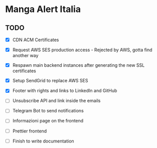 # Manga Alert Italia


## TODO

- [x] CDN ACM Certificates
- [x] Request AWS SES production access - Rejected by AWS, gotta find another way
- [x] Respawn main backend instances after generating the new SSL certificates
- [x] Setup SendGrid to replace AWS SES
- [x] Footer with rights and links to LinkedIn and GitHub
- [ ] Unsubscribe API and link inside the emails
- [ ] Telegram Bot to send notifications
- [ ] Informazioni page on the frontend
- [ ] Prettier frontend
- [ ] Finish to write documentation


